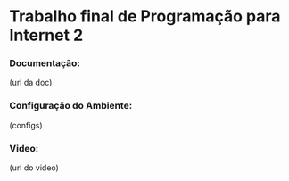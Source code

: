 # Trabalho final de Programação para Internet 2

### Documentação:
(url da doc)

### Configuração do Ambiente: 
(configs)

### Video: 
(url do video)
